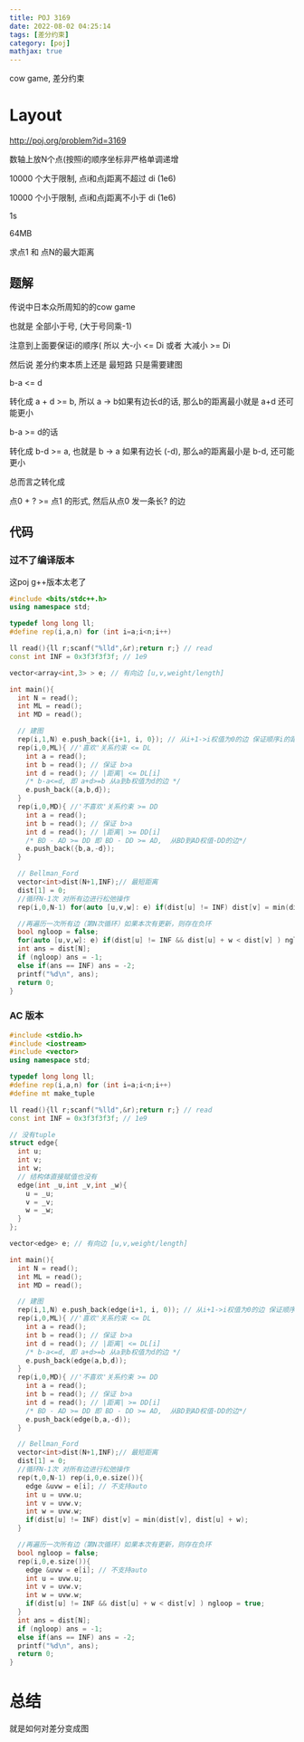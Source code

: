 ```yaml
---
title: POJ 3169
date: 2022-08-02 04:25:14
tags: [差分约束]
category: [poj]
mathjax: true
---
```


cow game, 差分约束

# Layout

http://poj.org/problem?id=3169

数轴上放N个点(按照i的顺序坐标非严格单调递增

10000 个大于限制, 点i和点j距离不超过 di (1e6)

10000 个小于限制, 点i和点j距离不小于 di (1e6)

1s

64MB

求点1 和 点N的最大距离

## 题解

传说中日本众所周知的的cow game

也就是 全部小于号, (大于号同乘-1)

注意到上面要保证i的顺序( 所以 大-小 <= Di 或者 大减小 >= Di

然后说 差分约束本质上还是 最短路 只是需要建图

b-a <= d

转化成 a + d >= b, 所以 a -> b如果有边长d的话, 那么b的距离最小就是 a+d 还可能更小

b-a >= d的话

转化成 b-d >= a, 也就是 b -> a 如果有边长 (-d), 那么a的距离最小是 b-d, 还可能更小

总而言之转化成

点0 + ? >= 点1 的形式, 然后从点0 发一条长? 的边

## 代码

### 过不了编译版本

这poj g++版本太老了

```cpp
#include <bits/stdc++.h>
using namespace std;

typedef long long ll;
#define rep(i,a,n) for (int i=a;i<n;i++)

ll read(){ll r;scanf("%lld",&r);return r;} // read
const int INF = 0x3f3f3f3f; // 1e9

vector<array<int,3> > e; // 有向边 [u,v,weight/length]

int main(){
  int N = read();
  int ML = read();
  int MD = read();

  // 建图
  rep(i,1,N) e.push_back({i+1, i, 0}); // 从i+1->i权值为0的边 保证顺序i的距离不大于i+1
  rep(i,0,ML){ //'喜欢'关系约束 <= DL
    int a = read();
    int b = read(); // 保证 b>a
    int d = read(); // |距离| <= DL[i]
    /* b-a<=d, 即 a+d>=b 从a到b权值为d的边 */
    e.push_back({a,b,d});
  }
  rep(i,0,MD){ //'不喜欢'关系约束 >= DD
    int a = read();
    int b = read(); // 保证 b>a
    int d = read(); // |距离| >= DD[i]
    /* BD - AD >= DD 即 BD - DD >= AD,  从BD到AD权值-DD的边*/
    e.push_back({b,a,-d});
  }

  // Bellman_Ford
  vector<int>dist(N+1,INF);// 最短距离
  dist[1] = 0;
  //循环N-1次 对所有边进行松弛操作
  rep(i,0,N-1) for(auto [u,v,w]: e) if(dist[u] != INF) dist[v] = min(dist[v], dist[u] + w);

  //再遍历一次所有边（第N次循环）如果本次有更新，则存在负环
  bool ngloop = false;
  for(auto [u,v,w]: e) if(dist[u] != INF && dist[u] + w < dist[v] ) ngloop = true;
  int ans = dist[N];
  if (ngloop) ans = -1;
  else if(ans == INF) ans = -2;
  printf("%d\n", ans);
  return 0;
}
```

### AC 版本

```cpp
#include <stdio.h>
#include <iostream>
#include <vector>
using namespace std;

typedef long long ll;
#define rep(i,a,n) for (int i=a;i<n;i++)
#define mt make_tuple

ll read(){ll r;scanf("%lld",&r);return r;} // read
const int INF = 0x3f3f3f3f; // 1e9

// 没有tuple
struct edge{
  int u;
  int v;
  int w;
  // 结构体直接赋值也没有
  edge(int _u,int _v,int _w){
    u = _u;
    v = _v;
    w = _w;
  }
};

vector<edge> e; // 有向边 [u,v,weight/length]

int main(){
  int N = read();
  int ML = read();
  int MD = read();

  // 建图
  rep(i,1,N) e.push_back(edge(i+1, i, 0)); // 从i+1->i权值为0的边 保证顺序i的距离不大于i+1
  rep(i,0,ML){ //'喜欢'关系约束 <= DL
    int a = read();
    int b = read(); // 保证 b>a
    int d = read(); // |距离| <= DL[i]
    /* b-a<=d, 即 a+d>=b 从a到b权值为d的边 */
    e.push_back(edge(a,b,d));
  }
  rep(i,0,MD){ //'不喜欢'关系约束 >= DD
    int a = read();
    int b = read(); // 保证 b>a
    int d = read(); // |距离| >= DD[i]
    /* BD - AD >= DD 即 BD - DD >= AD,  从BD到AD权值-DD的边*/
    e.push_back(edge(b,a,-d));
  }

  // Bellman_Ford
  vector<int>dist(N+1,INF);// 最短距离
  dist[1] = 0;
  //循环N-1次 对所有边进行松弛操作
  rep(t,0,N-1) rep(i,0,e.size()){
    edge &uvw = e[i]; // 不支持auto
    int u = uvw.u;
    int v = uvw.v;
    int w = uvw.w;
    if(dist[u] != INF) dist[v] = min(dist[v], dist[u] + w);
  }

  //再遍历一次所有边（第N次循环）如果本次有更新，则存在负环
  bool ngloop = false;
  rep(i,0,e.size()){
    edge &uvw = e[i]; // 不支持auto
    int u = uvw.u;
    int v = uvw.v;
    int w = uvw.w;
    if(dist[u] != INF && dist[u] + w < dist[v] ) ngloop = true;
  }
  int ans = dist[N];
  if (ngloop) ans = -1;
  else if(ans == INF) ans = -2;
  printf("%d\n", ans);
  return 0;
}
```

# 总结

就是如何对差分变成图

